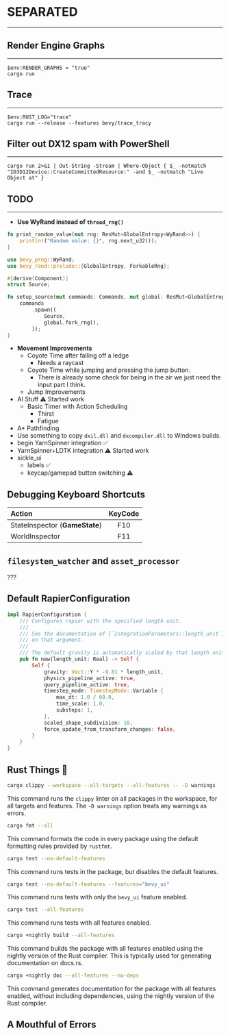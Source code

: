 # SEPARATED

---

## Render Engine Graphs

---

```pwsh
$env:RENDER_GRAPHS = "true"
cargo run
```

## Trace

---

```pwsh
$env:RUST_LOG="trace"
cargo run --release --features bevy/trace_tracy
```

## Filter out DX12 spam with PowerShell

---

```pwsh
cargo run 2>&1 | Out-String -Stream | Where-Object { $_ -notmatch "ID3D12Device::CreateCommittedResource:" -and $_ -notmatch "Live Object at" }
```

## TODO

---

- **Use WyRand instead of `thread_rng()`**

```rust
fn print_random_value(mut rng: ResMut<GlobalEntropy<WyRand>>) {
    println!("Random value: {}", rng.next_u32());
}

use bevy_prng::WyRand;
use bevy_rand::prelude::{GlobalEntropy, ForkableRng};

#[derive(Component)]
struct Source;

fn setup_source(mut commands: Commands, mut global: ResMut<GlobalEntropy<WyRand>>) {
    commands
        .spawn((
            Source,
            global.fork_rng(),
        ));
}


```

- **Movement Improvements**
  - Coyote Time after falling off a ledge
    - Needs a raycast
  - Coyote Time while jumping and pressing the jump button.
    - There is already some check for being in the air we just need the input part I think.
  - Jump Improvements
- AI Stuff ⚠️ Started work
  - Basic Timer with Action Scheduling
    - Thirst
    - Fatigue
- A* Pathfinding
- Use something to copy `dxil.dll` and `dxcompiler.dll` to Windows builds.
- begin YarnSpinner integration ✅
- YarnSpinner+LDTK integration ⚠️ Started work
- sickle_ui
  - labels ✅
  - keycap/gamepad button switching ⚠️

## Debugging Keyboard Shortcuts

| Action                         | KeyCode |
| :----------------------------- | :-----: |
| StateInspector (**GameState**) |   F10   |
| WorldInspector                 |   F11   |

## `filesystem_watcher` and `asset_processor`

???

## Default RapierConfiguration

```rust
impl RapierConfiguration {
    /// Configures rapier with the specified length unit.
    ///
    /// See the documentation of [`IntegrationParameters::length_unit`] for additional details
    /// on that argument.
    ///
    /// The default gravity is automatically scaled by that length unit.
    pub fn new(length_unit: Real) -> Self {
        Self {
            gravity: Vect::Y * -9.81 * length_unit,
            physics_pipeline_active: true,
            query_pipeline_active: true,
            timestep_mode: TimestepMode::Variable {
                max_dt: 1.0 / 60.0,
                time_scale: 1.0,
                substeps: 1,
            },
            scaled_shape_subdivision: 10,
            force_update_from_transform_changes: false,
        }
    }
}
```

## Rust Things 🦀

```bash
cargo clippy --workspace --all-targets --all-features -- -D warnings
```

This command runs the `clippy` linter on all packages in the workspace, for all targets and features. The `-D warnings` option treats any warnings as errors.

```bash
cargo fmt --all
```

This command formats the code in every package using the default formatting rules provided by `rustfmt`.

```bash
cargo test --no-default-features
```

This command runs tests in the package, but disables the default features.

```bash
cargo test --no-default-features --features="bevy_ui"
```

This command runs tests with only the `bevy_ui` feature enabled.

```bash
cargo test --all-features
```

This command runs tests with all features enabled.

```bash
cargo +nightly build --all-features
```

This command builds the package with all features enabled using the nightly version of the Rust compiler. This is typically used for generating documentation on docs.rs.

```bash
cargo +nightly doc --all-features --no-deps
```

This command generates documentation for the package with all features enabled, without including dependencies, using the nightly version of the Rust compiler.

## A Mouthful of Errors
